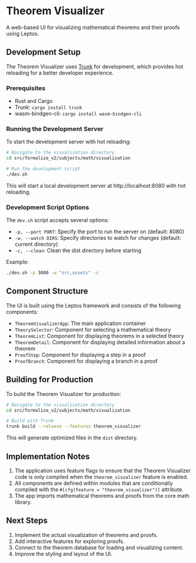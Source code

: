 # Theorem Visualizer

A web-based UI for visualizing mathematical theorems and their proofs using Leptos.

## Development Setup

The Theorem Visualizer uses [Trunk](https://trunkrs.dev/) for development, which provides hot reloading for a better developer experience.

### Prerequisites

- Rust and Cargo
- Trunk: `cargo install trunk`
- wasm-bindgen-cli: `cargo install wasm-bindgen-cli`

### Running the Development Server

To start the development server with hot reloading:

```bash
# Navigate to the visualization directory
cd src/formalize_v2/subjects/math/visualization

# Run the development script
./dev.sh
```

This will start a local development server at http://localhost:8080 with hot reloading.

### Development Script Options

The `dev.sh` script accepts several options:

- `-p, --port PORT`: Specify the port to run the server on (default: 8080)
- `-w, --watch DIRS`: Specify directories to watch for changes (default: current directory)
- `-c, --clean`: Clean the dist directory before starting

Example:
```bash
./dev.sh -p 3000 -w "src,assets" -c
```

## Component Structure

The UI is built using the Leptos framework and consists of the following components:

- `TheoremVisualizerApp`: The main application container
- `TheorySelector`: Component for selecting a mathematical theory
- `TheoremList`: Component for displaying theorems in a selected theory
- `TheoremDetail`: Component for displaying detailed information about a theorem
- `ProofStep`: Component for displaying a step in a proof
- `ProofBranch`: Component for displaying a branch in a proof

## Building for Production

To build the Theorem Visualizer for production:

```bash
# Navigate to the visualization directory
cd src/formalize_v2/subjects/math/visualization

# Build with Trunk
trunk build --release --features theorem_visualizer
```

This will generate optimized files in the `dist` directory.

## Implementation Notes

1. The application uses feature flags to ensure that the Theorem Visualizer code is only compiled when the `theorem_visualizer` feature is enabled.
2. All components are defined within modules that are conditionally compiled with the `#[cfg(feature = "theorem_visualizer")]` attribute.
3. The app imports mathematical theorems and proofs from the core math library.

## Next Steps

1. Implement the actual visualization of theorems and proofs.
2. Add interactive features for exploring proofs.
3. Connect to the theorem database for loading and visualizing content.
4. Improve the styling and layout of the UI. 